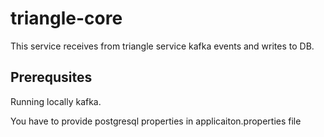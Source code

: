 # triangle-core

This service receives from triangle service kafka events and writes to DB.


## Prerequsites 

Running locally kafka.

You have to provide postgresql properties in applicaiton.properties file
